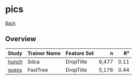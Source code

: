 # pics

[Back](../index.md)

## Overview

|Study|Trainer Name|Feature Set|n|R²|
|:---|:---|:---|---:|---:|
|[hunch](pics_hunch.md)|Sdca|DropTitle|9,477|0.11|
|[guess](pics_guess.md)|FastTree|DropTitle|5,176|0.44|

